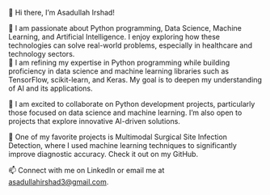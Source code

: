 👋 Hi there, I’m Asadullah Irshad!

👀 I am passionate about Python programming, Data Science, Machine Learning, and Artificial Intelligence. I enjoy exploring how these technologies can solve real-world problems, especially in healthcare and technology sectors.   
🌱 I am refining my expertise in Python programming while building proficiency in data science and machine learning libraries such as TensorFlow, scikit-learn, and Keras. My goal is to deepen my understanding of AI and its applications.

👯 I am excited to collaborate on Python development projects, particularly those focused on data science and machine learning. I’m also open to projects that explore innovative AI-driven solutions.

🌟 One of my favorite projects is Multimodal Surgical Site Infection Detection, where I used machine learning techniques to significantly improve diagnostic accuracy. Check it out on my GitHub.

📫 Connect with me on LinkedIn or email me at asadullahirshad3@gmail.com.

<!--
Asadullah-Irshad/Asadullah-Irshad is a ✨ special ✨ repository because its `README.md` (this file) appears on your GitHub profile.
You can click the Preview link to take a look at your changes.
--->
